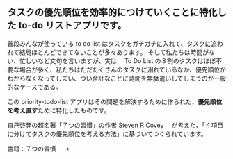 ## タスクの優先順位を効率的につけていくことに特化した to-do リストアプリです。

普段みんなが使っている to do list はタスクをガチガチに入れて、タスクに追われて結局ほとんどできてないことが多々あります。
そして私たちは時間がない、忙しいなど文句を言いますが、実は　 To Do List の８割のタスクはほぼ不要な場合が多く、私たちはただたくさんのタスクに溺れているなか、優先順位がわからなくなってしまい、つい余計なことに時間を無駄遣いしてしまうのが一般的なケースである。

この priority-todo-list アプリはその問題を解決するために作られた、**優先順位を考え直す**ために特化したものです。

自己啓発の超名著「７つの習慣」の作者 Steven R Covey 　が考えた、「４項目に分けてタスクの優先順位を考える方法」に基づいてつくられています。

[](/Users/leviackerman/Desktop/priority-todo/アプリのイメージ.png)

書籍：７つの習慣　 → [](https://www.amazon.co.jp/完訳-7つの習慣-人格主義の回復-スティーブン・R・コヴィー-ebook/dp/B00KFB5DJC/ref=sr_1_5?__mk_ja_JP=カタカナ&crid=3N1ULYNLSVQ78&keywords=７つの習慣&qid=1692956446&sprefix=7つの習慣%2Caps%2C243&sr=8-5)
